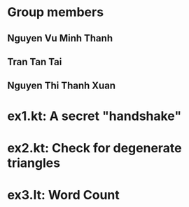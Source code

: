 # Group members

## Nguyen Vu Minh Thanh

## Tran Tan Tai

## Nguyen Thi Thanh Xuan

# ex1.kt: A secret "handshake"
# ex2.kt: Check for degenerate triangles
# ex3.lt: Word Count
